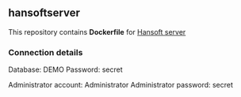 ## hansoftserver

This repository contains **Dockerfile** for [Hansoft server](http://hansoft.com/en)

### Connection details

Database: DEMO
Password: secret

Administrator account: Administrator
Administrator password: secret
